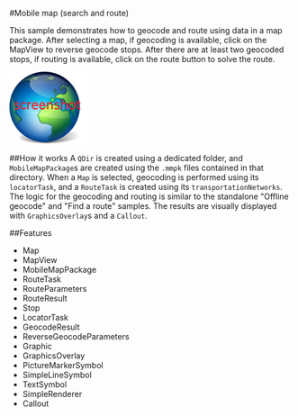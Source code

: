 #Mobile map (search and route)

This sample demonstrates how to geocode and route using data in a map package. After selecting a map, if geocoding is available, click on the MapView to reverse geocode stops. After there are at least two geocoded stops, if routing is available, click on the route button to solve the route.

![](screenshot.png)

##How it works
A `QDir` is created using a dedicated folder, and `MobileMapPackage`s are created using the `.mmpk` files contained in that directory. When a `Map` is selected, geocoding is performed using its `locatorTask`, and a `RouteTask` is created using its `transportationNetworks`. The logic for the geocoding and routing is similar to the standalone "Offline geocode" and "Find a route" samples. The results are visually displayed with `GraphicsOverlay`s and a `Callout`. 

##Features
- Map
- MapView
- MobileMapPackage
- RouteTask
- RouteParameters
- RouteResult
- Stop
- LocatorTask
- GeocodeResult
- ReverseGeocodeParameters
- Graphic
- GraphicsOverlay
- PictureMarkerSymbol
- SimpleLineSymbol
- TextSymbol
- SimpleRenderer
- Callout

